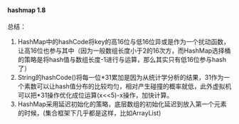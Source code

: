 #### hashmap 1.8
总结：
1. HashMap中的hashCode将key的高16位与低16位异或是作为一个扰动函数，让高16位也参与其中（因为一般数组长度小于2的16次方，而HashMap选择桶的策略是将hash值与数组长度-1进行与运算，那么其实只有低16位参与hash了）
2. String的hashCode()将每一位\*31累加是因为从统计学分析的结果，31作为一个素数可以让hash值分布的比较均匀，相对产生碰撞的概率就低，此外虚拟机可以把*31操作优化成位运算(x<<5)-x操作，加快计算。
3. HashMap采用延迟初始化的策略，底层数组的初始化延迟到放入第一个元素的时候，(集合框架下几乎都是这样，比如ArrayList)
